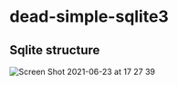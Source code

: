 # dead-simple-sqlite3

## Sqlite structure
![Screen Shot 2021-06-23 at 17 27 39](https://user-images.githubusercontent.com/12546802/123063403-555faf00-d448-11eb-9093-6a2f90df76cf.png)
